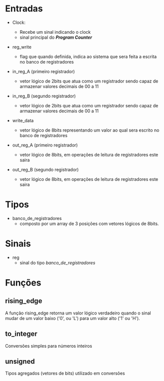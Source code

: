 # Entradas
- Clock:
    - Recebe um sinal indicando o clock
    - sinal principal do <b><i>Program Counter</i></b>

- reg_write
    - flag que quando definida, indica ao sistema que sera feita
    a escrita no banco de registradores

- in_reg_A (primeiro registrador)
    - vetor lógico de 2bits que atua como um registrador 
    sendo capaz de armazenar valores decimais de 00 a 11

- in_reg_B (segundo registrador)
    - vetor lógico de 2bits que atua como um registrador 
    sendo capaz de armazenar valores decimais de 00 a 11

- write_data
    - vetor lógico de 8bits representando um valor ao 
    qual sera escrito no banco de registradores

- out_reg_A (primeiro registrador)
    - vetor lógico de 8bits, em operações de leitura de
    registradores este saira

- out_reg_B (segundo registrador)
    - vetor lógico de 8bits, em operações de leitura de
    registradores este saira


# Tipos
-   banco_de_registradores
    - composto por um array de 3 posições com vetores lógicos
    de 8bits.
# Sinais
-   reg
    - sinal do tipo <i>banco_de_registradores</i>


# Funções
## rising_edge
A função rising_edge retorna um valor lógico verdadeiro quando o sinal mudar de um valor baixo ('0', ou 'L') para um valor alto  ('1' ou 'H').
## to_integer
Conversões simples para números inteiros
## unsigned
Tipos agregados (vetores de bits) utilizado em conversões